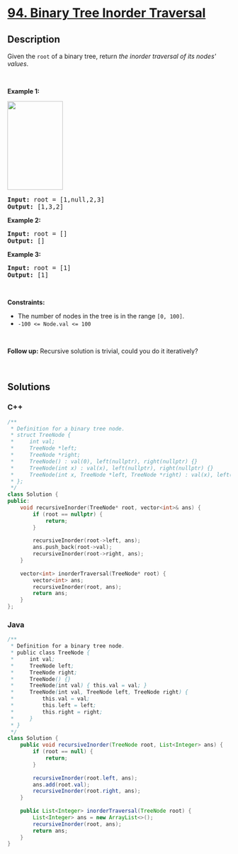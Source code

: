 # [94. Binary Tree Inorder Traversal](https://leetcode.com/problems/binary-tree-inorder-traversal)

## Description

<p>Given the <code>root</code> of a binary tree, return <em>the inorder traversal of its nodes&#39; values</em>.</p>

<p>&nbsp;</p>
<p><strong class="example">Example 1:</strong></p>
<img alt="" src="https://fastly.jsdelivr.net/gh/doocs/leetcode@main/solution/0000-0099/0094.Binary%20Tree%20Inorder%20Traversal/images/inorder_1.jpg" style="width: 125px; height: 200px;" />
<pre>
<strong>Input:</strong> root = [1,null,2,3]
<strong>Output:</strong> [1,3,2]
</pre>

<p><strong class="example">Example 2:</strong></p>

<pre>
<strong>Input:</strong> root = []
<strong>Output:</strong> []
</pre>

<p><strong class="example">Example 3:</strong></p>

<pre>
<strong>Input:</strong> root = [1]
<strong>Output:</strong> [1]
</pre>

<p>&nbsp;</p>
<p><strong>Constraints:</strong></p>

<ul>
    <li>The number of nodes in the tree is in the range <code>[0, 100]</code>.</li>
    <li><code>-100 &lt;= Node.val &lt;= 100</code></li>
</ul>

<p>&nbsp;</p>
<strong>Follow up:</strong> Recursive solution is trivial, could you do it iteratively?
<p>&nbsp;</p>

## Solutions

<!-- tabs:start -->

### **C++**

```cpp
/**
 * Definition for a binary tree node.
 * struct TreeNode {
 *     int val;
 *     TreeNode *left;
 *     TreeNode *right;
 *     TreeNode() : val(0), left(nullptr), right(nullptr) {}
 *     TreeNode(int x) : val(x), left(nullptr), right(nullptr) {}
 *     TreeNode(int x, TreeNode *left, TreeNode *right) : val(x), left(left), right(right) {}
 * };
 */
class Solution {
public:
    void recursiveInorder(TreeNode* root, vector<int>& ans) {
        if (root == nullptr) {
            return;
        }
        
        recursiveInorder(root->left, ans);
        ans.push_back(root->val);
        recursiveInorder(root->right, ans);
    }
    
    vector<int> inorderTraversal(TreeNode* root) {
        vector<int> ans;
        recursiveInorder(root, ans);
        return ans;
    }
};
```

### **Java**

```java
/**
 * Definition for a binary tree node.
 * public class TreeNode {
 *     int val;
 *     TreeNode left;
 *     TreeNode right;
 *     TreeNode() {}
 *     TreeNode(int val) { this.val = val; }
 *     TreeNode(int val, TreeNode left, TreeNode right) {
 *         this.val = val;
 *         this.left = left;
 *         this.right = right;
 *     }
 * }
 */
class Solution {
    public void recursiveInorder(TreeNode root, List<Integer> ans) {
        if (root == null) {
            return;
        }
        
        recursiveInorder(root.left, ans);
        ans.add(root.val);
        recursiveInorder(root.right, ans);
    }
    
    public List<Integer> inorderTraversal(TreeNode root) {
        List<Integer> ans = new ArrayList<>();
        recursiveInorder(root, ans);
        return ans;
    }
}
```

<!-- tabs:end -->